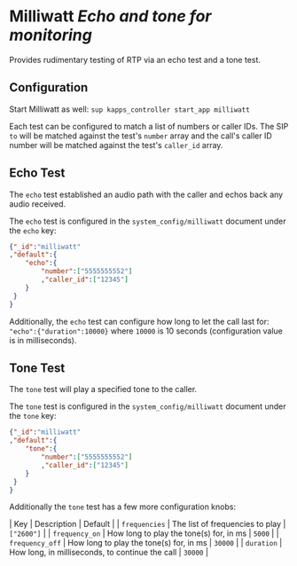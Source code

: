 # Milliwatt *Echo and tone for monitoring*

Provides rudimentary testing of RTP via an echo test and a tone test.

## Configuration

Start Milliwatt as well: `sup kapps_controller start_app milliwatt`

Each test can be configured to match a list of numbers or caller IDs. The SIP `to` will be matched against the test's `number` array and the call's caller ID number will be matched against the test's `caller_id` array.

## Echo Test

The `echo` test established an audio path with the caller and echos back any audio received.

The `echo` test is configured in the `system_config/milliwatt` document under the `echo` key:

```json
{"_id":"milliwatt"
,"default":{
    "echo":{
        "number":["5555555552"]
        ,"caller_id":["12345"]
    }
 }
}
```

Additionally, the `echo` test can configure how long to let the call last for: `"echo":{"duration":10000}` where `10000` is 10 seconds (configuration value is in milliseconds).

## Tone Test

The `tone` test will play a specified tone to the caller.

The `tone` test is configured in the `system_config/milliwatt` document under the `tone` key:

```json
{"_id":"milliwatt"
,"default":{
    "tone":{
        "number":["5555555552"]
        ,"caller_id":["12345"]
    }
 }
}
```

Additionally the `tone` test has a few more configuration knobs:

| Key             | Description                                     | Default    |
| `frequencies`   | The list of frequencies to play                 | `["2600"]` |
| `frequency_on`  | How long to play the tone(s) for, in ms         | `5000`     |
| `frequency_off` | How long to play the tone(s) for, in ms         | `30000`    |
| `duration`      | How long, in milliseconds, to continue the call | `30000`    |
